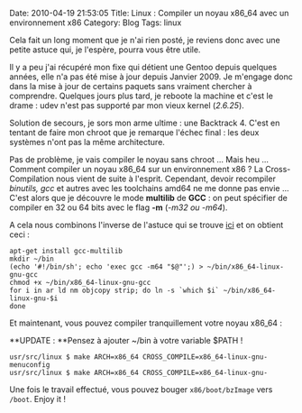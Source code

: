 Date: 2010-04-19 21:53:05
Title: Linux : Compiler un noyau x86_64 avec un environnement x86
Category: Blog
Tags: linux

Cela fait un long moment que je n'ai rien posté, je reviens donc avec une petite astuce qui, je l'espère, pourra vous être utile.

Il y a peu j'ai récupéré mon fixe qui détient une Gentoo depuis quelques années, elle n'a pas été mise à jour depuis Janvier 2009. Je m'engage donc dans la mise à jour de certains paquets sans vraiment chercher à comprendre. Quelques jours plus tard, je reboote la machine et c'est le drame : udev n'est pas supporté par mon vieux kernel (_2.6.25_).

Solution de secours, je sors mon arme ultime : une Backtrack 4. C'est en tentant de faire mon chroot que je remarque l'échec final : les deux systèmes n'ont pas la même architecture.

Pas de problème, je vais compiler le noyau sans chroot ... Mais heu ... Comment compiler un noyau x86\_64 sur un environnement x86 ? La Cross-Compilation nous vient de suite à l'esprit. Cependant, devoir recompiler _binutils, gcc_ et autres avec les toolchains amd64 ne me donne pas envie ... C'est alors que je découvre le mode **multilib** de **GCC** : on peut spécifier de compiler en 32 ou 64 bits avec le flag **-m** (_-m32 ou -m64_).

A cela nous combinons l'inverse de l'astuce qui se trouve [ici](http://tinkering-is-fun.blogspot.com/2009/12/compiling-linux-kernel-for-x86-on-x8664.html) et on obtient ceci :

``` shell-session
apt-get install gcc-multilib
mkdir ~/bin
(echo '#!/bin/sh'; echo 'exec gcc -m64 "$@"';) > ~/bin/x86_64-linux-gnu-gcc
chmod +x ~/bin/x86_64-linux-gnu-gcc
for i in ar ld nm objcopy strip; do ln -s `which $i` ~/bin/x86_64-linux-gnu-$i
done
```

Et maintenant, vous pouvez compiler tranquillement votre noyau x86\_64 :

**UPDATE : **Pensez à ajouter ~/bin à votre variable $PATH !

``` shell-session
usr/src/linux $ make ARCH=x86_64 CROSS_COMPILE=x86_64-linux-gnu- menuconfig
usr/src/linux $ make ARCH=x86_64 CROSS_COMPILE=x86_64-linux-gnu-
```

Une fois le travail effectué, vous pouvez bouger `x86/boot/bzImage` vers `/boot`. Enjoy it !
